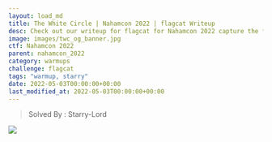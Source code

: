 ```yaml
---
layout: load_md
title: The White Circle | Nahamcon 2022 | flagcat Writeup
desc: Check out our writeup for flagcat for Nahamcon 2022 capture the flag competition.
image: images/twc_og_banner.jpg
ctf: Nahamcon 2022
parent: nahamcon_2022
category: warmups
challenge: flagcat
tags: "warmup, starry"
date: 2022-05-03T00:00:00+00:00
last_modified_at: 2022-05-03T00:00:00+00:00
---
```



> Solved By : Starry-Lord

![](https://i.imgur.com/9q96Sj8.png)

